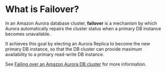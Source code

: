# What is Failover?

In an Amazon Aurora database cluster, **failover** is a mechanism by which Aurora automatically repairs the cluster status when a primary DB instance becomes unavailable.

It achieves this goal by electing an Aurora Replica to become the new primary DB instance, so that the DB cluster can provide maximum availability to a primary read-write DB instance.

See [Failing over an Amazon Aurora DB cluster](https://docs.aws.amazon.com/AmazonRDS/latest/AuroraUserGuide/aurora-failover.html) for more information.
